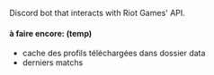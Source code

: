Discord bot that interacts with Riot Games' API.

#### à faire encore: (temp)

* cache des profils téléchargées dans dossier data
* derniers matchs